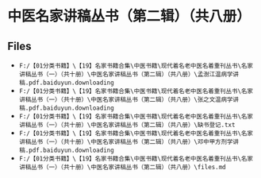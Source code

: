 # 中医名家讲稿丛书（第二辑）（共八册）

## Files

- `F:/【01分类书籍】\【19】名家书籍合集\中医书籍\现代着名老中医名着重刊丛书\名家讲稿丛书（一）（共十册）\中医名家讲稿丛书（第二辑）（共八册）\孟澍江温病学讲稿.pdf.baiduyun.downloading`
- `F:/【01分类书籍】\【19】名家书籍合集\中医书籍\现代着名老中医名着重刊丛书\名家讲稿丛书（一）（共十册）\中医名家讲稿丛书（第二辑）（共八册）\张之文温病学讲稿.pdf.baiduyun.downloading`
- `F:/【01分类书籍】\【19】名家书籍合集\中医书籍\现代着名老中医名着重刊丛书\名家讲稿丛书（一）（共十册）\中医名家讲稿丛书（第二辑）（共八册）\缺书登记.txt`
- `F:/【01分类书籍】\【19】名家书籍合集\中医书籍\现代着名老中医名着重刊丛书\名家讲稿丛书（一）（共十册）\中医名家讲稿丛书（第二辑）（共八册）\邓中甲方剂学讲稿.pdf.baiduyun.downloading`
- `F:/【01分类书籍】\【19】名家书籍合集\中医书籍\现代着名老中医名着重刊丛书\名家讲稿丛书（一）（共十册）\中医名家讲稿丛书（第二辑）（共八册）\files.md`
